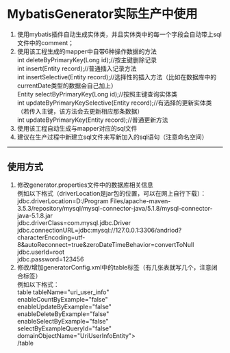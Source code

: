 # MybatisGenerator实际生产中使用
1. 使用mybatis插件自动生成实体类，并且实体类中的每一个字段会自动带上sql文件中的comment；
2. 使用该工程生成的mapper中自带6种操作数据的方法  
    int deleteByPrimaryKey(Long id);//按主键删除记录  
    int insert(Entity record);//普通插入记录方法  
    int insertSelective(Entity record);//选择性的插入方法（比如在数据库中的currentDate类型的数据会自己加上）  
    Entity selectByPrimaryKey(Long id);//按照主键查询实体类  
    int updateByPrimaryKeySelective(Entity record);//有选择的更新实体类（若传入主键，该方法会去更新相应那条数据）  
    int updateByPrimaryKey(Entity record);//普通更新方法  
 3. 使用该工程自动生成与mapper对应的sql文件
 4. 建议在生产过程中新建立sql文件来写新加入的sql语句（注意命名空间）  
 -----------------------------------------------------------------------------------------------------------------------------
## 使用方式
1. 修改generator.properties文件中的数据库相关信息  
例如以下格式（driverLocation是jar包的位置，可以在网上自行下载）：  
jdbc.driverLocation=D:/Program Files/apache-maven-3.5.3/repository/mysql/mysql-connector-java/5.1.8/mysql-connector-java-5.1.8.jar  
jdbc.driverClass=com.mysql.jdbc.Driver  
jdbc.connectionURL=jdbc:mysql://127.0.0.1:3306/andriod?characterEncoding=utf-8&autoReconnect=true&zeroDateTimeBehavior=convertToNull  
jdbc.userId=root  
jdbc.password=123456  
2. 修改/增加generatorConfig.xml中的table标签（有几张表就写几个，注意闭合标签）  
例如以下格式：  
  table tableName="uri_user_info"  
               enableCountByExample="false"  
               enableUpdateByExample="false"  
               enableDeleteByExample="false"  
               enableSelectByExample="false"  
               selectByExampleQueryId="false"  
               domainObjectName="UriUserInfoEntity">  
  /table


